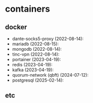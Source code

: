 # containers

## docker
 - dante-socks5-proxy (2022-08-14):
 - mariadb (2022-08-15):
 - mongodb (2022-08-14):
 - tinc-vpn (2022-08-14):
 - portainer (2023-04-19):
 - redis (2023-04-19):
 - kafka (2023-04-19):
 - quorum-network (qbft) (2024-07-12):
 - postgresql (2025-02-14):

## etc

